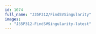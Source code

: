 ```yaml
---
id: 1074
full_name: "J35P312/FindSVSingularity"
images: 
  - "J35P312-FindSVSingularity-latest"
---
```

